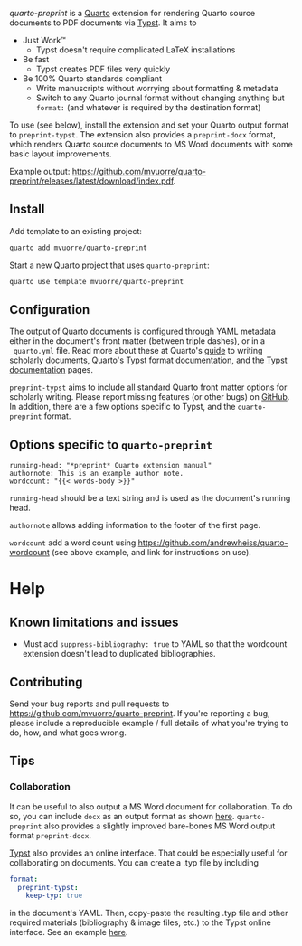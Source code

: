 *quarto-preprint* is a [Quarto](https://quarto.org) extension for rendering Quarto source documents to PDF documents via [Typst](https://typst.app/docs). It aims to

- Just Work™️
  - Typst doesn't require complicated LaTeX installations
- Be fast
  - Typst creates PDF files very quickly
- Be 100% Quarto standards compliant
  - Write manuscripts without worrying about formatting & metadata
  - Switch to any Quarto journal format without changing anything but `format:` (and whatever is required by the destination format)

To use (see below), install the extension and set your Quarto output format to `preprint-typst`. The extension also provides a `preprint-docx` format, which renders Quarto source documents to MS Word documents with some basic layout improvements.

Example output: <https://github.com/mvuorre/quarto-preprint/releases/latest/download/index.pdf>.

## Install

Add template to an existing project:

```bash
quarto add mvuorre/quarto-preprint
```

Start a new Quarto project that uses `quarto-preprint`:

```bash
quarto use template mvuorre/quarto-preprint
```

## Configuration

The output of Quarto documents is configured through YAML metadata either in the document's front matter (between triple dashes), or in a `_quarto.yml` file. Read more about these at Quarto's [guide](https://quarto.org/docs/authoring/front-matter.html) to writing scholarly documents, Quarto's Typst format [documentation](https://quarto.org/docs/output-formats/typst.html), and the [Typst documentation](https://typst.app/docs) pages.

`preprint-typst` aims to include all standard Quarto front matter options for scholarly writing. Please report missing features (or other bugs) on [GitHub](https://github.com/mvuorre/quarto-preprint/issues). In addition, there are a few options specific to Typst, and the `quarto-preprint` format.

## Options specific to `quarto-preprint`

```{yaml}
running-head: "*preprint* Quarto extension manual"
authornote: This is an example author note.
wordcount: "{{< words-body >}}"
```

`running-head` should be a text string and is used as the document's running head.

`authornote` allows adding information to the footer of the first page.

`wordcount` add a word count using <https://github.com/andrewheiss/quarto-wordcount> (see above example, and link for instructions on use).

# Help

## Known limitations and issues

- Must add `suppress-bibliography: true` to YAML so that the wordcount extension doesn't lead to duplicated bibliographies.

## Contributing

Send your bug reports and pull requests to <https://github.com/mvuorre/quarto-preprint>. If you're reporting a bug, please include a reproducible example / full details of what you're trying to do, how, and what goes wrong.

## Tips

### Collaboration

It can be useful to also output a MS Word document for collaboration. To do so, you can include `docx` as an output format as shown [here](https://quarto.org/docs/output-formats/ms-word.html). `quarto-preprint` also provides a slightly improved bare-bones MS Word output format `preprint-docx`.

[Typst](https://typst.app) also provides an online interface. That could be especially useful for collaborating on documents. You can create a .typ file by including

```yaml
format:
  preprint-typst:
    keep-typ: true
```

in the document's YAML. Then, copy-paste the resulting .typ file and other required materials (bibliography & image files, etc.) to the Typst online interface. See an example [here](https://typst.app/project/rk4zWONKPIF5lRxF_HU1I5).
